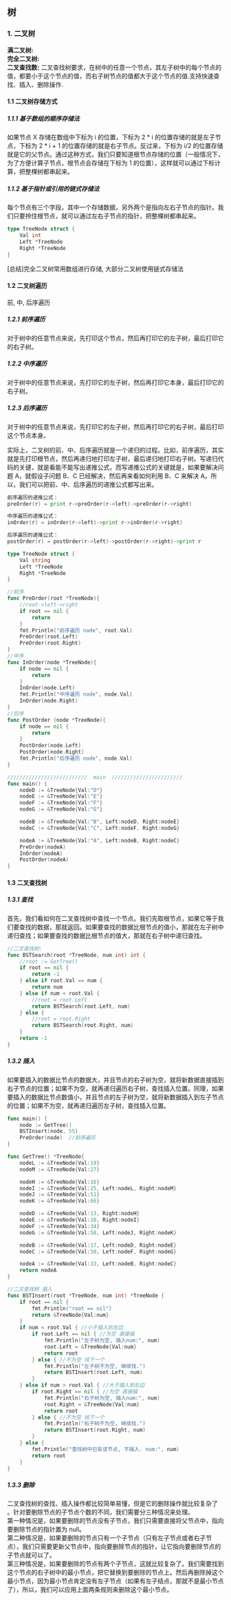 ## 树
### 1. 二叉树
**满二叉树:**  
**完全二叉树:**  
**二叉查找数:** 二叉查找树要求，在树中的任意一个节点，其左子树中的每个节点的值，都要小于这个节点的值，而右子树节点的值都大于这个节点的值.支持快速查找、插入、删除操作.  

#### 1.1 二叉树存储方式  
##### 1.1.1 基于数组的顺序存储法  
如果节点 X 存储在数组中下标为 i 的位置，下标为 2 * i 的位置存储的就是左子节点，下标为 2 * i + 1 的位置存储的就是右子节点。反过来，下标为 i/2 的位置存储就是它的父节点。通过这种方式，我们只要知道根节点存储的位置（一般情况下，为了方便计算子节点，根节点会存储在下标为 1 的位置），这样就可以通过下标计算，把整棵树都串起来。  
##### 1.1.2 基于指针或引用的链式存储法 
每个节点有三个字段，其中一个存储数据，另外两个是指向左右子节点的指针。我们只要拎住根节点，就可以通过左右子节点的指针，把整棵树都串起来。

``` go
type TreeNode struct {
	Val int
	Left *TreeNode
	Right *TreeNode
}
```
[总结]完全二叉树常用数组进行存储, 大部分二叉树使用链式存储法  

#### 1.2 二叉树遍历  
前, 中, 后序遍历  
##### 1.2.1 前序遍历
对于树中的任意节点来说，先打印这个节点，然后再打印它的左子树，最后打印它的右子树。
##### 1.2.2 中序遍历
对于树中的任意节点来说，先打印它的左子树，然后再打印它本身，最后打印它的右子树。
##### 1.2.3 后序遍历
对于树中的任意节点来说，先打印它的左子树，然后再打印它的右子树，最后打印这个节点本身。  

实际上，二叉树的前、中、后序遍历就是一个递归的过程。比如，前序遍历，其实就是先打印根节点，然后再递归地打印左子树，最后递归地打印右子树。写递归代码的关键，就是看能不能写出递推公式，而写递推公式的关键就是，如果要解决问题 A，就假设子问题 B、C 已经解决，然后再来看如何利用 B、C 来解决 A。所以，我们可以把前、中、后序遍历的递推公式都写出来。  

``` go
前序遍历的递推公式：
preOrder(r) = print r->preOrder(r->left)->preOrder(r->right)

中序遍历的递推公式：
inOrder(r) = inOrder(r->left)->print r->inOrder(r->right)

后序遍历的递推公式：
postOrder(r) = postOrder(r->left)->postOrder(r->right)->print r
```  
``` go
type TreeNode struct {
	Val string
	Left *TreeNode
	Right *TreeNode
}

//前序
func PreOrder(root *TreeNode){
	//root->left->right
	if root == nil {
		return
	}
	fmt.Println("前序遍历 node", root.Val)
	PreOrder(root.Left)
	PreOrder(root.Right)
}
//中序
func InOrder(node *TreeNode){
	if node == nil {
		return
	}
	InOrder(node.Left)
	fmt.Println("中序遍历 node", node.Val)
	InOrder(node.Right)
}
//后序
func PostOrder (node *TreeNode){
	if node == nil {
		return
	}
	PostOrder(node.Left)
	PostOrder(node.Right)
	fmt.Println("后序遍历 node", node.Val)
}

//////////////////////////  main  ///////////////////////
func main() {
	nodeD := &TreeNode{Val:"D"}
	nodeE := &TreeNode{Val:"E"}
	nodeF := &TreeNode{Val:"F"}
	nodeG := &TreeNode{Val:"G"}

	nodeB := &TreeNode{Val:"B", Left:nodeD, Right:nodeE}
	nodeC := &TreeNode{Val:"C", Left:nodeF, Right:nodeG}

	nodeA := &TreeNode{Val:"A", Left:nodeB, Right:nodeC}
	PreOrder(nodeA)
	InOrder(nodeA)
	PostOrder(nodeA)
}
```   
#### 1.3 二叉查找树  

##### 1.3.1 查找  
首先，我们看如何在二叉查找树中查找一个节点。我们先取根节点，如果它等于我们要查找的数据，那就返回。如果要查找的数据比根节点的值小，那就在左子树中递归查找；如果要查找的数据比根节点的值大，那就在右子树中递归查找。    

``` go
//二叉查找树:
func BSTSearch(root *TreeNode, num int) int {
	//root := GetTree()
	if root == nil {
		return -1
	} else if root.Val == num {
		return num
	} else if num < root.Val {
		//root = root.Left
		return BSTSearch(root.Left, num)
	} else {
		//root = root.Right
		return BSTSearch(root.Right, num)
	}
	return -1
}
```
##### 1.3.2 插入
如果要插入的数据比节点的数据大，并且节点的右子树为空，就将新数据直接插到右子节点的位置；如果不为空，就再递归遍历右子树，查找插入位置。同理，如果要插入的数据比节点数值小，并且节点的左子树为空，就将新数据插入到左子节点的位置；如果不为空，就再递归遍历左子树，查找插入位置。  

``` go
func main() {
	node := GetTree()
	BSTInsert(node, 55)
	PreOrder(node)  //前序遍历
}

func GetTree() *TreeNode{
	nodeL := &TreeNode{Val:19}
	nodeM := &TreeNode{Val:27}

	nodeH := &TreeNode{Val:16}
	nodeI := &TreeNode{Val:25, Left:nodeL, Right:nodeM}
	nodeJ := &TreeNode{Val:51}
	nodeK := &TreeNode{Val:66}

	nodeD := &TreeNode{Val:13, Right:nodeH}
	nodeE := &TreeNode{Val:18, Right:nodeI}
	nodeF := &TreeNode{Val:34}
	nodeG := &TreeNode{Val:58, Left:nodeJ, Right:nodeK}

	nodeB := &TreeNode{Val:17, Left:nodeD, Right:nodeE}
	nodeC := &TreeNode{Val:50, Left:nodeF, Right:nodeG}

	nodeA := &TreeNode{Val:33, Left:nodeB, Right:nodeC}
	return nodeA
}

//二叉查找树 插入
func BSTInsert(root *TreeNode, num int) *TreeNode {
	if root == nil {
		fmt.Println("root == nil")
		return &TreeNode{Val:num}
	}
	if num < root.Val { //小于插入到左边
		if root.Left == nil { //为空 直接插
			fmt.Println("左子树为空, 插入num:", num)
			root.Left = &TreeNode{Val:num}
			return root
		} else { //不为空 找下一个
			fmt.Println("左子树不为空, 继续找.")
			return BSTInsert(root.Left, num)
		}
	} else if num > root.Val { //大于插入到右边
		if root.Right == nil { //为空 直接插
			fmt.Println("右子树为空, 插入num:", num)
			root.Right = &TreeNode{Val:num}
			return root
		} else { //不为空 找下一个
			fmt.Println("右子树不为空, 继续找.")
			return BSTInsert(root.Right, num)
		}
	} else {
		fmt.Println("查找树中已有该节点, 不插入. num:", num)
		return root
	}
}
```
##### 1.3.3 删除    
二叉查找树的查找、插入操作都比较简单易懂，但是它的删除操作就比较复杂了 。针对要删除节点的子节点个数的不同，我们需要分三种情况来处理。  
第一种情况是，如果要删除的节点没有子节点，我们只需要直接将父节点中，指向要删除节点的指针置为 null。  
第二种情况是，如果要删除的节点只有一个子节点（只有左子节点或者右子节点），我们只需要更新父节点中，指向要删除节点的指针，让它指向要删除节点的子节点就可以了。  
第三种情况是，如果要删除的节点有两个子节点，这就比较复杂了。我们需要找到这个节点的右子树中的最小节点，把它替换到要删除的节点上。然后再删除掉这个最小节点，因为最小节点肯定没有左子节点（如果有左子结点，那就不是最小节点了），所以，我们可以应用上面两条规则来删除这个最小节点。  

